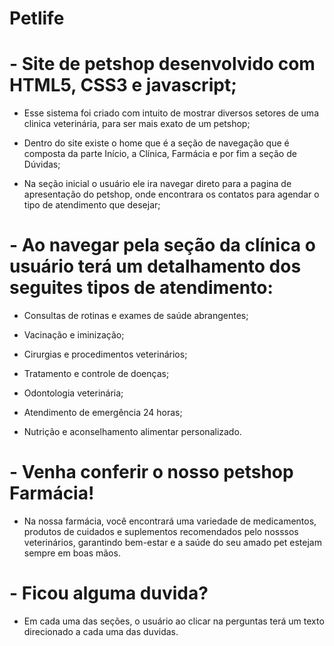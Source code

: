 # Petlife

 # - Site de petshop desenvolvido com HTML5, CSS3 e javascript;

 - Esse sistema foi criado com intuito de mostrar diversos setores de uma clinica veterinária, para ser mais exato de um petshop;

 - Dentro do site existe o home que é a seção de navegação que é composta da parte Início, a Clínica, Farmácia e por fim a seção de Dúvidas;

 - Na seção inicial o usuário ele ira navegar direto para a pagina de apresentação do petshop, onde encontrara os contatos para agendar o tipo de atendimento que desejar;

 # - Ao navegar pela seção da clínica o usuário terá um detalhamento dos seguites tipos de atendimento:
  
 - Consultas de rotinas e exames de saúde abrangentes;

 - Vacinação e iminização;

 - Cirurgias e procedimentos veterinários;

 - Tratamento e controle de doenças;

 - Odontologia veterinária;

 - Atendimento de emergência 24 horas;

 - Nutrição e aconselhamento alimentar personalizado.

 # - Venha conferir o nosso petshop Farmácia!

 - Na nossa farmácia, você encontrará uma variedade de medicamentos, produtos de cuidados e suplementos recomendados pelo nosssos veterinários, garantindo bem-estar e a saúde do seu amado pet estejam sempre em boas mãos. 

# - Ficou alguma duvida?

- Em cada uma das seções, o usuário ao clicar na perguntas terá um texto direcionado a cada uma das duvidas.